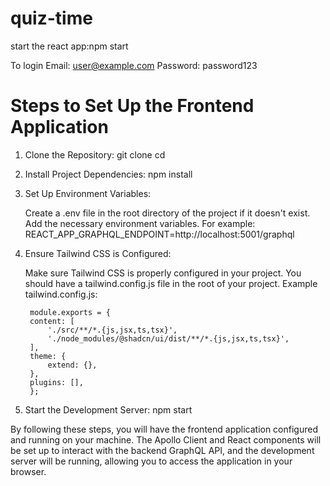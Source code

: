 # quiz-time
start the react app:npm start

To login
Email: user@example.com
Password: password123

# Steps to Set Up the Frontend Application

1. Clone the Repository:
    git clone <repository-url>
    cd <repository-directory>

2. Install Project Dependencies:
    npm install

3. Set Up Environment Variables:

    Create a .env file in the root directory of the project if it doesn't exist.
    Add the necessary environment variables. For example: 
    REACT_APP_GRAPHQL_ENDPOINT=http://localhost:5001/graphql

4. Ensure Tailwind CSS is Configured:

    Make sure Tailwind CSS is properly configured in your project. You should have a tailwind.config.js file in the root of your project.
    Example tailwind.config.js:
        
        module.exports = {
        content: [
            './src/**/*.{js,jsx,ts,tsx}',
            './node_modules/@shadcn/ui/dist/**/*.{js,jsx,ts,tsx}',
        ],
        theme: {
            extend: {},
        },
        plugins: [],
        };

5. Start the Development Server:
    npm start

By following these steps, you will have the frontend application configured and running on your machine. The Apollo Client and React components will be set up to interact with the backend GraphQL API, and the development server will be running, allowing you to access the application in your browser.